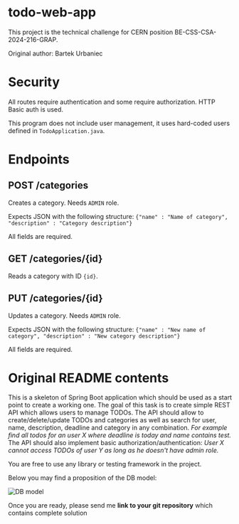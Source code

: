 # todo-web-app

This project is the technical challenge for CERN position BE-CSS-CSA-2024-216-GRAP.

Original author: Bartek Urbaniec

# Security

All routes require authentication and some require authorization. HTTP Basic auth is used.

This program does not include user management, it uses hard-coded users defined in `TodoApplication.java`.

# Endpoints

## POST /categories

Creates a category. Needs `ADMIN` role.

Expects JSON with the following structure: `{"name" : "Name of category", "description" : "Category description"}`

All fields are required.

## GET /categories/{id}

Reads a category with ID `{id}`.

## PUT /categories/{id}

Updates a category. Needs `ADMIN` role.

Expects JSON with the following structure: `{"name" : "New name of category", "description" : "New category description"}`

All fields are required.

# Original README contents

This is a skeleton of Spring Boot application which should be used as a start point to create a working one.
The goal of this task is to create simple REST API  which allows users to manage TODOs. 
The API should allow to create/delete/update TODOs and categories as well as search for user, name, description, deadline and category in any combination. *For example find all todos for an user X where deadline is today and name contains test.* 
The API should also implement basic authorization/authentication: *User X cannot access TODOs of user Y as long as he doesn't have admin role.*

You are free to use any library or testing framework in the project.

Below you may find a proposition of the DB model:

![DB model](DBModel.png)

Once you are ready, please send me **link to your git repository** which contains complete solution
